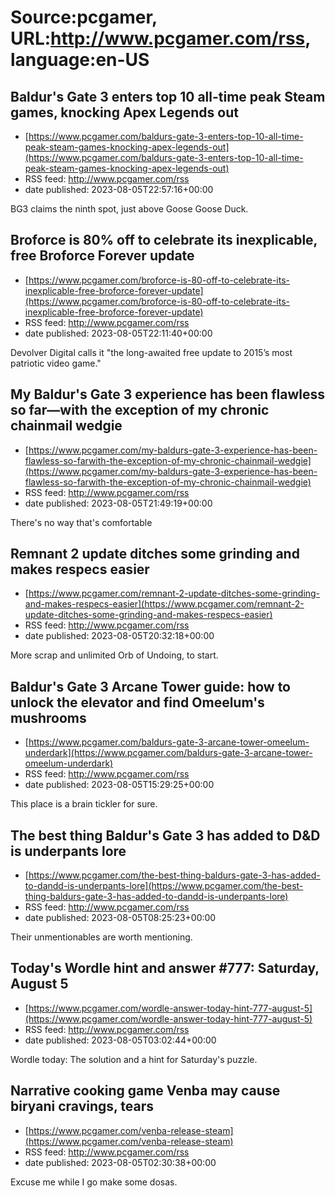 # Source:pcgamer, URL:http://www.pcgamer.com/rss, language:en-US

## Baldur's Gate 3 enters top 10 all-time peak Steam games, knocking Apex Legends out
 - [https://www.pcgamer.com/baldurs-gate-3-enters-top-10-all-time-peak-steam-games-knocking-apex-legends-out](https://www.pcgamer.com/baldurs-gate-3-enters-top-10-all-time-peak-steam-games-knocking-apex-legends-out)
 - RSS feed: http://www.pcgamer.com/rss
 - date published: 2023-08-05T22:57:16+00:00

BG3 claims the ninth spot, just above Goose Goose Duck.

## Broforce is 80% off to celebrate its inexplicable, free Broforce Forever update
 - [https://www.pcgamer.com/broforce-is-80-off-to-celebrate-its-inexplicable-free-broforce-forever-update](https://www.pcgamer.com/broforce-is-80-off-to-celebrate-its-inexplicable-free-broforce-forever-update)
 - RSS feed: http://www.pcgamer.com/rss
 - date published: 2023-08-05T22:11:40+00:00

Devolver Digital calls it "the long-awaited free update to 2015’s most patriotic video game."

## My Baldur's Gate 3 experience has been flawless so far⁠—with the exception of my chronic chainmail wedgie
 - [https://www.pcgamer.com/my-baldurs-gate-3-experience-has-been-flawless-so-farwith-the-exception-of-my-chronic-chainmail-wedgie](https://www.pcgamer.com/my-baldurs-gate-3-experience-has-been-flawless-so-farwith-the-exception-of-my-chronic-chainmail-wedgie)
 - RSS feed: http://www.pcgamer.com/rss
 - date published: 2023-08-05T21:49:19+00:00

There's no way that's comfortable

## Remnant 2 update ditches some grinding and makes respecs easier
 - [https://www.pcgamer.com/remnant-2-update-ditches-some-grinding-and-makes-respecs-easier](https://www.pcgamer.com/remnant-2-update-ditches-some-grinding-and-makes-respecs-easier)
 - RSS feed: http://www.pcgamer.com/rss
 - date published: 2023-08-05T20:32:18+00:00

More scrap and unlimited Orb of Undoing, to start.

## Baldur's Gate 3 Arcane Tower guide: how to unlock the elevator and find Omeelum's mushrooms
 - [https://www.pcgamer.com/baldurs-gate-3-arcane-tower-omeelum-underdark](https://www.pcgamer.com/baldurs-gate-3-arcane-tower-omeelum-underdark)
 - RSS feed: http://www.pcgamer.com/rss
 - date published: 2023-08-05T15:29:25+00:00

This place is a brain tickler for sure.

## The best thing Baldur's Gate 3 has added to D&D is underpants lore
 - [https://www.pcgamer.com/the-best-thing-baldurs-gate-3-has-added-to-dandd-is-underpants-lore](https://www.pcgamer.com/the-best-thing-baldurs-gate-3-has-added-to-dandd-is-underpants-lore)
 - RSS feed: http://www.pcgamer.com/rss
 - date published: 2023-08-05T08:25:23+00:00

Their unmentionables are worth mentioning.

## Today's Wordle hint and answer #777: Saturday, August 5
 - [https://www.pcgamer.com/wordle-answer-today-hint-777-august-5](https://www.pcgamer.com/wordle-answer-today-hint-777-august-5)
 - RSS feed: http://www.pcgamer.com/rss
 - date published: 2023-08-05T03:02:44+00:00

Wordle today: The solution and a hint for Saturday's puzzle.

## Narrative cooking game Venba may cause biryani cravings, tears
 - [https://www.pcgamer.com/venba-release-steam](https://www.pcgamer.com/venba-release-steam)
 - RSS feed: http://www.pcgamer.com/rss
 - date published: 2023-08-05T02:30:38+00:00

Excuse me while I go make some dosas.

